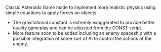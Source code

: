 Classic Asteroids Game made to implement more realistic physics using simple equations to apply forces on objects. 
- The gravitational constant is extremly exaggerated to provide better quality gameplay and can be adjusted from the CONST script.
- More feature soon to be added including an enemy spaceship with a possible integration of some sort of AI to control the actions of the enemy. 
